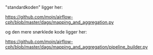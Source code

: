 "standardkoden" ligger her:

https://github.com/mojn/airflow-cph/blob/master/dags/mapping_and_aggregation.py

og den mere snørklede kode ligger her:

https://github.com/mojn/airflow-cph/blob/master/dags/mapping_and_aggregation/pipeline_builder.py

